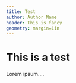 ```yaml
---
title: Test
author: Author Name
header: This is fancy
geometry: margin=1in 
---
```


# This is a test

Lorem ipsum....
